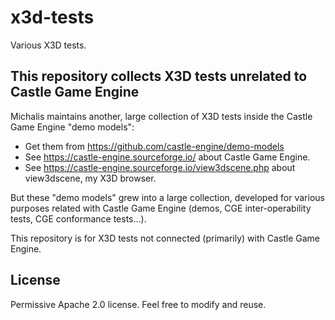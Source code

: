 # x3d-tests

Various X3D tests.

## This repository collects X3D tests unrelated to Castle Game Engine

Michalis maintains another, large collection of X3D tests inside the Castle Game Engine "demo models":

- Get them from https://github.com/castle-engine/demo-models
- See https://castle-engine.sourceforge.io/ about Castle Game Engine.
- See https://castle-engine.sourceforge.io/view3dscene.php about view3dscene, my X3D browser.

But these "demo models" grew into a large collection, developed for various purposes related with Castle Game Engine (demos, CGE inter-operability tests, CGE conformance tests...).

This repository is for X3D tests not connected (primarily) with Castle Game Engine.

## License

Permissive Apache 2.0 license. Feel free to modify and reuse.
